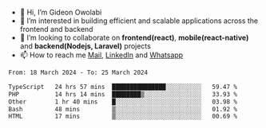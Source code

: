 - 👋 Hi, I’m Gideon Owolabi
- 👀 I’m interested in building efficient and scalable applications across the frontend and backend
- 💞️ I’m looking to collaborate on <b>frontend(react)</b>, <b>mobile(react-native)</b> and <b>backend(Nodejs, Laravel)</b> projects
- 📫 How to reach me <a href="mailto:gideoniyin2021@gmail.com">Mail</a>, <a href="https://www.linkedin.com/in/gideon-owolabi-9b667a232/">LinkedIn</a> and <a href="https://wa.me/2348055377085">Whatsapp</a>

<!---
gude1/gude1 is a ✨ special ✨ repository because its `README.md` (this file) appears on your GitHub profile.
You can click the Preview link to take a look at your changes.
--->

<!--START_SECTION:waka-->

```txt
From: 18 March 2024 - To: 25 March 2024

TypeScript   24 hrs 57 mins  ███████████████░░░░░░░░░░   59.47 %
PHP          14 hrs 14 mins  ████████▒░░░░░░░░░░░░░░░░   33.93 %
Other        1 hr 40 mins    █░░░░░░░░░░░░░░░░░░░░░░░░   03.98 %
Bash         48 mins         ▒░░░░░░░░░░░░░░░░░░░░░░░░   01.92 %
HTML         17 mins         ▒░░░░░░░░░░░░░░░░░░░░░░░░   00.69 %
```

<!--END_SECTION:waka-->
